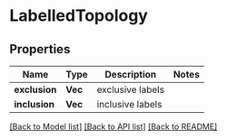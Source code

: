 # LabelledTopology

## Properties

Name | Type | Description | Notes
------------ | ------------- | ------------- | -------------
**exclusion** | **Vec<String>** | exclusive labels | 
**inclusion** | **Vec<String>** | inclusive labels | 

[[Back to Model list]](../README.md#documentation-for-models) [[Back to API list]](../README.md#documentation-for-api-endpoints) [[Back to README]](../README.md)


